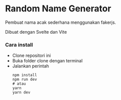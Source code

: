 # Random Name Generator

Pembuat nama acak sederhana menggunakan fakerjs.

Dibuat dengan Svelte dan Vite

### Cara install
- Clone repositori ini
- Buka folder clone dengan terminal
- Jalankan perintah
  ```
  npm install
  npm run dev
  # atau
  yarn
  yarn dev
  ```
